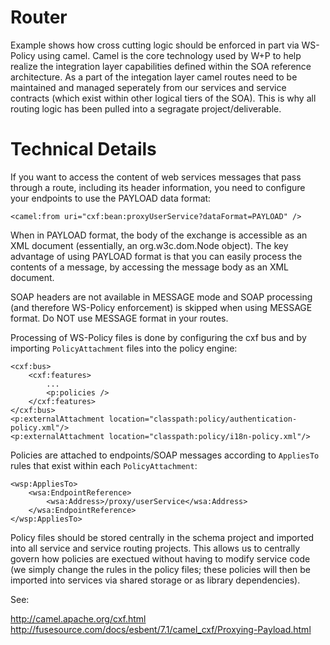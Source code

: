 Router
===========

Example shows how cross cutting logic should be enforced in part via WS-Policy using camel. Camel is the core technology used by W+P to help realize the integration layer capabilities defined within the SOA reference architecture. As a part of the integation layer camel routes need to be maintained and managed seperately from our services and service contracts (which exist within other logical tiers of the SOA). This is why all routing logic has been pulled into a segragate project/deliverable.

Technical Details
==

If you want to access the content of web services messages that pass through a route, including its header information, you need to configure your endpoints to use the PAYLOAD data format: 

```
<camel:from uri="cxf:bean:proxyUserService?dataFormat=PAYLOAD" />
```

When in PAYLOAD format, the body of the exchange is accessible as an XML document (essentially, an org.w3c.dom.Node object). 
The key advantage of using PAYLOAD format is that you can easily process the contents of a message, by accessing the message body as an XML document.

SOAP headers are not available in MESSAGE mode and SOAP processing (and therefore WS-Policy enforcement) is skipped when using MESSAGE format. Do NOT use MESSAGE format in your routes.

Processing of WS-Policy files is done by configuring the cxf bus and by importing `PolicyAttachment` files into the policy engine:

```
<cxf:bus>
	<cxf:features>
		...
		<p:policies />
	</cxf:features>
</cxf:bus>
<p:externalAttachment location="classpath:policy/authentication-policy.xml"/>
<p:externalAttachment location="classpath:policy/i18n-policy.xml"/>
```

Policies are attached to endpoints/SOAP messages according to `AppliesTo` rules that exist within each `PolicyAttachment`:

```
<wsp:AppliesTo>
	<wsa:EndpointReference>
		<wsa:Address>/proxy/userService</wsa:Address>
	</wsa:EndpointReference>
</wsp:AppliesTo>
```

Policy files should be stored centrally in the schema project and imported into all service and service routing projects. This allows us to 
centrally govern how policies are exectued without having to modify service code (we simply change the rules in the policy 
files; these policies will then be imported into services via shared storage or as library dependencies).

See:

http://camel.apache.org/cxf.html <br/>
http://fusesource.com/docs/esbent/7.1/camel_cxf/Proxying-Payload.html
